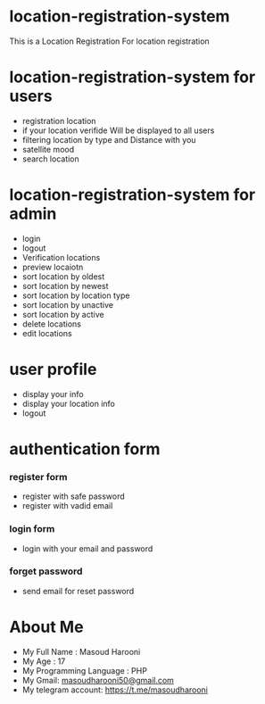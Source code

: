 # location-registration-system
This is a Location Registration For location registration

# location-registration-system for users
- registration location
- if your location verifide Will be displayed to all users
- filtering location by type and Distance with you
- satellite mood
- search location 


# **location-registration-system for admin**
- login
- logout
- Verification locations 
- preview locaiotn 
- sort location by oldest
- sort location by newest
- sort location by location type
- sort location by unactive
- sort location by active
- delete locations
- edit locations


# user profile 
- display your info
- display your location info
- logout

# authentication form
### register form
- register with safe password 
- register with vadid email

### login form
- login with your email and password

### forget password 
- send email for reset password





# About Me

- My Full Name : Masoud Harooni
- My Age : 17
- My Programming Language : PHP
- My Gmail: masoudharooni50@gmail.com
- My telegram account: https://t.me/masoudharooni


